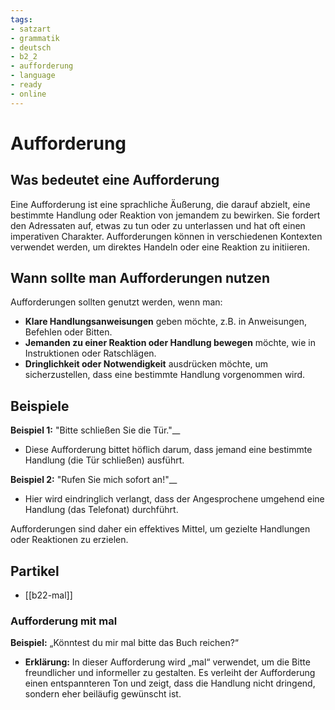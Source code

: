 ```yaml
---
tags:
- satzart
- grammatik
- deutsch
- b2_2
- aufforderung
- language
- ready
- online
---
```


# Aufforderung

## Was bedeutet eine Aufforderung

Eine Aufforderung ist eine sprachliche Äußerung, die darauf abzielt, eine bestimmte Handlung oder Reaktion von jemandem zu bewirken. Sie fordert den Adressaten auf, etwas zu tun oder zu unterlassen und hat oft einen imperativen Charakter. Aufforderungen können in verschiedenen Kontexten verwendet werden, um direktes Handeln oder eine Reaktion zu initiieren.

## Wann sollte man Aufforderungen nutzen

Aufforderungen sollten genutzt werden, wenn man:

- __Klare Handlungsanweisungen__ geben möchte, z.B. in Anweisungen, Befehlen oder Bitten.
- __Jemanden zu einer Reaktion oder Handlung bewegen__ möchte, wie in Instruktionen oder Ratschlägen.
- __Dringlichkeit oder Notwendigkeit__ ausdrücken möchte, um sicherzustellen, dass eine bestimmte Handlung vorgenommen wird.

## Beispiele

__Beispiel 1:__ "Bitte schließen Sie die Tür."__

- Diese Aufforderung bittet höflich darum, dass jemand eine bestimmte Handlung (die Tür schließen) ausführt.

__Beispiel 2:__ "Rufen Sie mich sofort an!"__

- Hier wird eindringlich verlangt, dass der Angesprochene umgehend eine Handlung (das Telefonat) durchführt.

Aufforderungen sind daher ein effektives Mittel, um gezielte Handlungen oder Reaktionen zu erzielen.

## Partikel

- [[b22-mal]]

### Aufforderung mit mal

__Beispiel:__ „Könntest du mir mal bitte das Buch reichen?“

- __Erklärung:__ In dieser Aufforderung wird „mal“ verwendet, um die Bitte freundlicher und informeller zu gestalten. Es verleiht der Aufforderung einen entspannteren Ton und zeigt, dass die Handlung nicht dringend, sondern eher beiläufig gewünscht ist.
